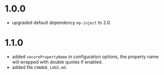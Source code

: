 # 1.0.0
* upgraded default dependency `mp-inject` to 2.0.
# 1.1.0
* added `securePropertyName` in configuration options, the property name will wrapped with double quotes if enabled.
* added file `CHANGE_LOGS.md`.